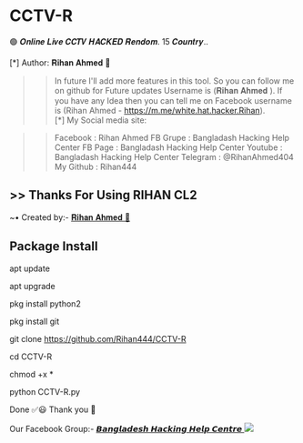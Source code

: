 # CCTV-R
🟢 𝑶𝒏𝒍𝒊𝒏𝒆 𝑳𝒊𝒗𝒆 𝑪𝑪𝑻𝑽 𝑯𝑨𝑪𝑲𝑬𝑫 𝑹𝒆𝒏𝒅𝒐𝒎. 15 𝑪𝒐𝒖𝒏𝒕𝒓𝒚..


[*] Author:  𝐑𝐢𝐡𝐚𝐧 𝐀𝐡𝐦𝐞𝐝 🔰

>> In future I'll add more features in this tool. So you can follow me on github for Future updates Username is (𝐑𝐢𝐡𝐚𝐧 𝐀𝐡𝐦𝐞𝐝 ).
>> If you have any Idea then you can tell me on Facebook username is (Rihan Ahmed - https://m.me/white.hat.hacker.Rihan).                                                       
[*] My Social media site:

>> Facebook   : Rihan Ahmed
>> FB Grupe    : Bangladash Hacking Help Center
>> FB Page      : Bangladash Hacking Help Center
>> Youtube      : Bangladash Hacking Help Center
>>  Telegram    : @RihanAhmed404
>> My Github   : Rihan444

## >> Thanks For Using RIHAN CL2

<!DOCTYPE html>
<html>
</head>
<body>
<P>      ~• Created by:- <a href="https://m.me/white.hat.hacker.Rihan" target="_blank"> 𝐑𝐢𝐡𝐚𝐧 𝐀𝐡𝐦𝐞𝐝 🔰 </a>
</body>
</html>

## Package Install 

apt update

apt upgrade

pkg install python2

pkg install git

git clone https://github.com/Rihan444/CCTV-R

cd CCTV-R

chmod +x *

python CCTV-R.py

Done ✅😃 Thank you 💓

<!DOCTYPE html>
<html>
</head>
<body>
<P> Our Facebook Group:- <a href="https://facebook.com/groups/3749151271810746/" target="_blank"> 𝘽𝙖𝙣𝙜𝙡𝙖𝙙𝙚𝙨𝙝 𝙃𝙖𝙘𝙠𝙞𝙣𝙜 𝙃𝙚𝙡𝙥 𝘾𝙚𝙣𝙩𝙧𝙚 </a>
</body>
</html>



<!DOCTYPE html>
<html>
<head>
<body>
   <img src="https://64.media.tumblr.com/04f4fba77a0cf303b9eff2a68eda689e/2ccebfdf63896041-55/s1280x1920/417c465961da1679de3ab433dc0849bee43f186e.jpg" />
</body>
</html>

